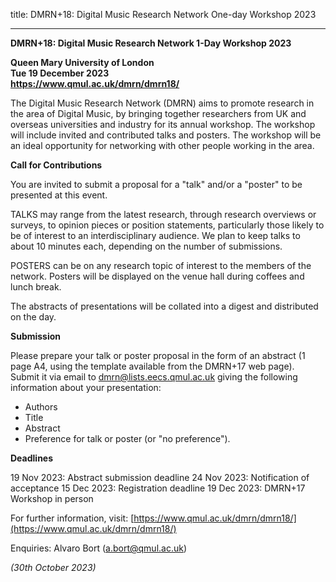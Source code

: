title: DMRN+18: Digital Music Research Network One-day Workshop 2023 

-------------------

<b>DMRN+18: Digital Music Research Network 1-Day Workshop 2023</b>

<b>Queen Mary University of London</b><br>
<b>Tue 19 December 2023</b><br>
<b><a href="https://www.qmul.ac.uk/dmrn/dmrn18/">https://www.qmul.ac.uk/dmrn/dmrn18/</a></b>

The Digital Music Research Network (DMRN) aims to promote research in the area of Digital Music, by bringing together researchers from UK and overseas universities and industry for its annual workshop. The workshop will include invited and contributed talks and posters. The workshop will be an ideal opportunity for networking with other people working in the area. 

 
<b>Call for Contributions</b>

You are invited to submit a proposal for a "talk" and/or a "poster" to be presented at this event.

TALKS may range from the latest research, through research overviews or surveys, to opinion pieces or position statements, particularly those likely to be of interest to an interdisciplinary audience. We plan to keep talks to about 10 minutes each, depending on the number of submissions.

POSTERS can be on any research topic of interest to the members of the network. Posters will be displayed on the venue hall during coffees and lunch break.

The abstracts of presentations will be collated into a digest and distributed on the day.

 

<b>Submission</b>

Please prepare your talk or poster proposal in the form of an abstract (1 page A4, using the template available from the DMRN+17 web page). Submit it via email to <a href="mailto:dmrn@lists.eecs.qmul.ac.uk">dmrn@lists.eecs.qmul.ac.uk</a> giving the following information about your presentation:

* Authors
* Title
* Abstract
* Preference for talk or poster (or "no preference").

<b>Deadlines</b>

19 Nov 2023: Abstract submission deadline 
24 Nov 2023: Notification of acceptance 
15 Dec 2023: Registration deadline 
19 Dec 2023: DMRN+17 Workshop in person

For further information, visit:  [https://www.qmul.ac.uk/dmrn/dmrn18/](https://www.qmul.ac.uk/dmrn/dmrn18/)

Enquiries: Alvaro Bort ([a.bort@qmul.ac.uk](mailto:a.bort@qmul.ac.uk))

<i>(30th October 2023)</i> 
